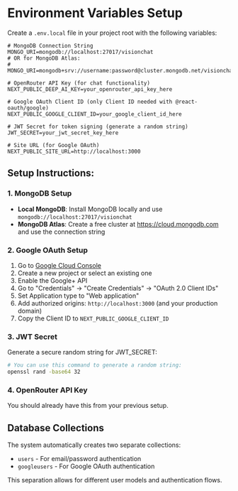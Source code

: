 # Environment Variables Setup

Create a `.env.local` file in your project root with the following variables:

```env
# MongoDB Connection String
MONGO_URI=mongodb://localhost:27017/visionchat
# OR for MongoDB Atlas:
# MONGO_URI=mongodb+srv://username:password@cluster.mongodb.net/visionchat

# OpenRouter API Key (for chat functionality)
NEXT_PUBLIC_DEEP_AI_KEY=your_openrouter_api_key_here

# Google OAuth Client ID (only Client ID needed with @react-oauth/google)
NEXT_PUBLIC_GOOGLE_CLIENT_ID=your_google_client_id_here

# JWT Secret for token signing (generate a random string)
JWT_SECRET=your_jwt_secret_key_here

# Site URL (for Google OAuth)
NEXT_PUBLIC_SITE_URL=http://localhost:3000
```

## Setup Instructions:

### 1. MongoDB Setup
- **Local MongoDB**: Install MongoDB locally and use `mongodb://localhost:27017/visionchat`
- **MongoDB Atlas**: Create a free cluster at https://cloud.mongodb.com and use the connection string

### 2. Google OAuth Setup
1. Go to [Google Cloud Console](https://console.cloud.google.com/)
2. Create a new project or select an existing one
3. Enable the Google+ API
4. Go to "Credentials" → "Create Credentials" → "OAuth 2.0 Client IDs"
5. Set Application type to "Web application"
6. Add authorized origins: `http://localhost:3000` (and your production domain)
7. Copy the Client ID to `NEXT_PUBLIC_GOOGLE_CLIENT_ID`

### 3. JWT Secret
Generate a secure random string for JWT_SECRET:
```bash
# You can use this command to generate a random string:
openssl rand -base64 32
```

### 4. OpenRouter API Key
You should already have this from your previous setup.

## Database Collections
The system automatically creates two separate collections:
- `users` - For email/password authentication
- `googleusers` - For Google OAuth authentication

This separation allows for different user models and authentication flows. 